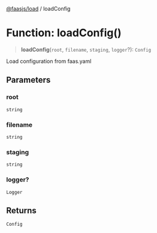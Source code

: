 [@faasjs/load](../README.md) / loadConfig

# Function: loadConfig()

> **loadConfig**(`root`, `filename`, `staging`, `logger`?): `Config`

Load configuration from faas.yaml

## Parameters

### root

`string`

### filename

`string`

### staging

`string`

### logger?

`Logger`

## Returns

`Config`
